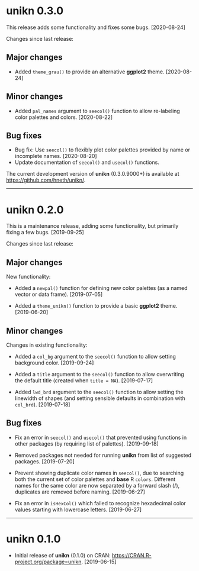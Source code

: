 
# unikn 0.3.0

This release adds some functionality and fixes some bugs. [2020-08-24]

Changes since last release: 

## Major changes 

- Added `theme_grau()` to provide an alternative **ggplot2** theme. [2020-08-24] 

## Minor changes

- Added `pal_names` argument to `seecol()` function to allow re-labeling color palettes and colors. [2020-08-22] 

## Bug fixes 

- Bug fix: Use `seecol()` to flexibly plot color palettes provided by name or incomplete names. [2020-08-20] 
- Update documentation of `seecol()` and `usecol()` functions.  


The current development version of **unikn** (0.3.0.9000+) is available at <https://github.com/hneth/unikn/>. 

---------- 

# unikn 0.2.0

This is a maintenance release, adding some functionality, but primarily fixing a few bugs. [2019-09-25]

Changes since last release: 

## Major changes 

New functionality: 

- Added a `newpal()` function for defining new color palettes (as a named vector or data frame). [2019-07-05]

- Added a `theme_unikn()` function to provide a basic **ggplot2** theme. [2019-06-20]


## Minor changes

Changes in existing functionality: 

- Added a `col_bg` argument to the `seecol()` function to allow setting background color. [2019-09-24]

- Added a `title` argument to the `seecol()` function to allow overwriting the default title (created when `title = NA`). [2019-07-17]

- Added `lwd_brd` argument to the `seecol()` function to allow setting the linewidth of shapes (and setting sensible defaults in combination with `col_brd`). [2019-07-18]


## Bug fixes 

- Fix an error in `seecol()` and `usecol()` that prevented using functions in other packages (by requiring list of palettes). [2019-09-18]

- Removed packages not needed for running **unikn** from list of suggested packages. [2019-07-20] 

- Prevent showing duplicate color names in `seecol()`, due to searching both the current set of color palettes and **base** R `colors`. 
Different names for the same color are now separated by a forward slash (/), duplicates are removed before naming. [2019-06-27] 

- Fix an error in `isHexCol()` which failed to recognize hexadecimal color values starting with lowercase letters. [2019-06-27] 


---------- 

# unikn 0.1.0

- Initial release of **unikn** (0.1.0) on CRAN: <https://CRAN.R-project.org/package=unikn>. [2019-06-15] 

<!-- eof -->